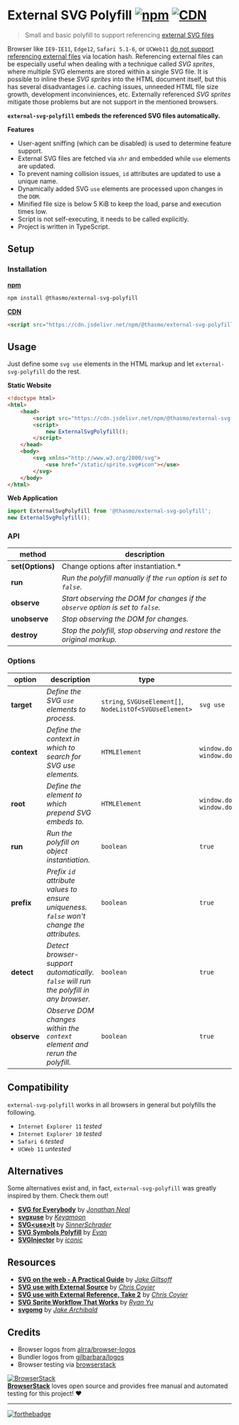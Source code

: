 # External SVG Polyfill [![npm][npm-badge]][npm] [![CDN][cdn-badge]][cdn]
> Small and basic polyfill to support referencing [external SVG files](https://css-tricks.com/svg-use-external-source/)

Browser like `IE9-IE11`, `Edge12`, `Safari 5.1-6`, or `UCWeb11`
[do not support referencing external files](https://caniuse.com/#feat=svg) via location hash.
Referencing external files can be especially useful when dealing with a technique called
*SVG sprites*, where multiple SVG elements are stored within a single SVG file. It is possible
to inline these *SVG sprites* into the HTML document itself, but this has several disadvantages
i.e. caching issues, unneeded HTML file size growth, development inconviniences, etc.
Externally referenced *SVG sprites* mitigate those problems but are not support in the mentioned browsers.

**`external-svg-polyfill` embeds the referenced SVG files automatically.**

**Features**
* User-agent sniffing (which can be disabled) is used to determine feature support.
* External SVG files are fetched via `xhr` and embedded while `use` elements are updated.
* To prevent naming collision issues, `id` attributes are updated to use a unique name.
* Dynamically added SVG `use` elements are processed upon changes in the `DOM`.
* Minified file size is below 5 KiB to keep the load, parse and execution times low.
* Script is not self-executing, it needs to be called explicitly.
* Project is written in TypeScript.

## Setup

### Installation

[**npm**][npm]
```sh
npm install @thasmo/external-svg-polyfill
```

[**CDN**][cdn]
```html
<script src="https://cdn.jsdelivr.net/npm/@thasmo/external-svg-polyfill@1/browser/bundle.min.js"></script>
```

## Usage

Just define some `svg use` elements in the HTML markup and let `external-svg-polyfill` do the rest.

**Static Website**
```html
<!doctype html>
<html>
    <head>
        <script src="https://cdn.jsdelivr.net/npm/@thasmo/external-svg-polyfill@1/browser/bundle.min.js"></script>
        <script>
            new ExternalSvgPolyfill();
        </script>
    </head>
    <body>
        <svg xmlns="http://www.w3.org/2000/svg">
            <use href="/static/sprite.svg#icon"></use>
        </svg>
    </body>
</html>
```

**Web Application**
```js
import ExternalSvgPolyfill from '@thasmo/external-svg-polyfill';
new ExternalSvgPolyfill();
```

### API

| method | description |
|--------|-------------|
| **set(Options)** | Change options after instantiation.* |
| **run** | *Run the polyfill manually if the `run` option is set to `false`.* |
| **observe** | *Start observing the DOM for changes if the `observe` option is set to `false`.* |
| **unobserve** | *Stop observing the DOM for changes.* |
| **destroy** | *Stop the polyfill, stop observing and restore the original markup.* |

### Options

| option | description | type | default |
|--------|-------------|------|---------|
| **target** | *Define the SVG `use` elements to process.* | `string`, `SVGUseElement[]`, `NodeListOf<SVGUseElement>` | `svg use` |
| **context** | *Define the context in which to search for SVG use elements.* | `HTMLElement` | `window.document.body ?: window.document.documentElement` |
| **root** | *Define the element to which prepend SVG embeds to.* | `HTMLElement` | `window.document.body ?: window.document.documentElement` |
| **run** | *Run the polyfill on object instantiation.* | `boolean` | `true` |
| **prefix** | *Prefix `id` attribute values to ensure uniqueness. `false` won't change the attributes.* | `boolean` | `true` |
| **detect** | *Detect browser-support automatically. `false` will run the polyfill in any browser.* | `boolean` | `true` |
| **observe** | *Observe DOM changes within the `context` element and rerun the polyfill.* | `boolean` | `true` |

## Compatibility

`external-svg-polyfill` works in all browsers in general but polyfills the following.
* `Internet Explorer 11` *tested*
* `Internet Explorer 10` *tested*
* `Safari 6` *tested*
* `UCWeb 11` *untested*

## Alternatives

Some alternatives exist and, in fact, `external-svg-polyfill` was greatly inspired by them. Check them out!

* [**SVG for Everybody**](https://github.com/jonathantneal/svg4everybody) by [*Jonathan Neal*](https://github.com/jonathantneal)
* [**svgxuse**](https://github.com/Keyamoon/svgxuse) by [*Keyamoon*](https://github.com/Keyamoon)
* [**SVG\<use\>It**](https://github.com/sinnerschrader/svg-use-it) by [*SinnerSchrader*](https://github.com/sinnerschrader)
* [**SVG Symbols Polyfill**](https://github.com/evan2x/svg-symbols-polyfill) by [*Evan*](https://github.com/evan2x)
* [**SVGInjector**](https://github.com/iconic/SVGInjector) by [*iconic*](https://github.com/iconic)

## Resources

* [**SVG on the web - A Practical Guide**](https://svgontheweb.com/) by [*Jake Giltsoff*](https://twitter.com/jakegiltsoff)
* [**SVG use with External Source**](https://css-tricks.com/svg-use-external-source/) by [*Chris Coyier*](https://twitter.com/chriscoyier)
* [**SVG use with External Reference, Take 2**](https://css-tricks.com/svg-use-with-external-reference-take-2/) by [*Chris Coyier*](https://twitter.com/chriscoyier)
* [**SVG Sprite Workflow That Works**](https://medium.com/@iamryanyu/svg-sprite-workflow-that-works-f5609d4d6144) by [*Ryan Yu*](https://twitter.com/iamryanyu)
* [**svgomg**](https://jakearchibald.github.io/svgomg/) by [*Jake Archibald*](https://twitter.com/jaffathecake)

## Credits

* Browser logos from [alrra/browser-logos](https://github.com/alrra/browser-logos)
* Bundler logos from [gilbarbara/logos](https://github.com/gilbarbara/logos)
* Browser testing via [browserstack](https://github.com/browserstack)

[![BrowserStack](https://www.browserstack.com/images/mail/browserstack-logo-footer.png)](https://www.browserstack.com/)  
[**BrowserStack**](https://www.browserstack.com/) loves open source and provides free manual and automated testing for this project! ❤️

---

[![forthebadge](https://forthebadge.com/images/badges/built-with-love.svg)](https://forthebadge.com)

[npm]: https://www.npmjs.com/package/@thasmo/external-svg-polyfill
[npm-badge]: https://img.shields.io/npm/v/@thasmo/external-svg-polyfill.svg
[cdn]: https://www.jsdelivr.com/package/npm/@thasmo/external-svg-polyfill
[cdn-badge]: https://data.jsdelivr.com/v1/package/npm/@thasmo/external-svg-polyfill/badge?style=rounded
